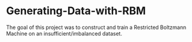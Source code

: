 # Generating-Data-with-RBM
The goal of this project was to construct and train a Restricted Boltzmann Machine on an insufficient/imbalanced dataset.
